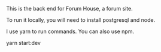 This is the back end for Forum House, a forum site.

To run it locally, you will need to install postgresql and node.

I use yarn to run commands. You can also use npm.

yarn start:dev
